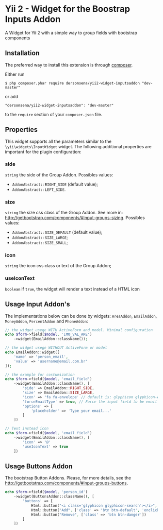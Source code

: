 # Yii 2 - Widget for the Boostrap Inputs Addon
A Widget for Yii 2 with a simple way to group fields with bootstrap components

## Installation

The preferred way to install this extension is through [composer](http://getcomposer.org/download/).

Either run

```
$ php composer.phar require dersonsena/yii2-widget-inputsaddon "dev-master"
```

or add

```
"dersonsena/yii2-widget-inputsaddon": "dev-master"
```

to the ```require``` section of your `composer.json` file.

## Properties

This widget supports all the parameters similar to the `\yii\widgets\InputWidget` widget. The following additional properties are important for the plugin configuration:

### side

`string` the side of the Group Addon. Possibles values: 
- `AddonAbstract::RIGHT_SIDE` (default value);
- `AddonAbstract::LEFT_SIDE`.

### size

`string` the size css class of the Group Addon. See more in: http://getbootstrap.com/components/#input-groups-sizing. Possibles values:
- `AddonAbstract::SIZE_DEFAULT` (default value);
- `AddonAbstract::SIZE_LARGE`;
- `AddonAbstract::SIZE_SMALL`;

### icon

`string` the icon css class or text of the Group Addon;

### useIconText

`boolean` if `true`, the widget will render a text instead of a HTML icon

## Usage Input Addon's

The implementations below can be done by widgets: `AreaAddon`, `EmailAddon`, `MoneyAddon`, `PercentAddon` and `PhoneAddon`:

```php
// the widget usege WITH ActiveForm and model. Minimal configuration
echo $form->field($model, 'IMO_VAL_ARE')
    ->widget(EmailAddon::className());

// the widget usege WITHOUT ActiveForm or model
echo EmailAddon::widget([
    'name' => 'person_email',
    'value' => 'username@email.com.br'
]);

// the example for costumization
echo $form->field($model, 'email_field')
    ->widget(EmailAddon::className(), [
        'side' => EmailAddon::RIGHT_SIDE,
        'size' => EmailAddon::SIZE_LARGE,
        'icon' => 'fa fa-envelope' // default is: glyphicon glyphicon-envelope
        'forceEmailType' => true, // Force the input field to be email type. Available only for EmailAddon
        'options' => [
            'placeholder' => 'Type your email...'
        ]
    ])

// Text instead icon
echo $form->field($model, 'email_field')
    ->widget(EmailAddon::className(), [
        'icon' => '@'
        'useIconText' => true
    ])
```

## Usage Buttons Addon

The bootstrap Button Addons. Please, for more details, see the http://getbootstrap.com/components/#input-groups-buttons.

```php
echo $form->field($model, 'person_id')
    ->widget(ButtonsAddon::className(), [
        'buttons' => [
            Html::button("<i class='glyphicon glyphicon-search'></i>", ['class' => 'btn btn-primary']),
            Html::button("Add", ['class' => 'btn btn-default', 'onclick' => 'alert("Add")']),
            Html::button("Remove", ['class' => 'btn btn-danger'])
        ]
    ])
```